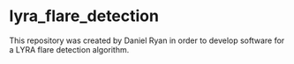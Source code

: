 lyra_flare_detection
====================
This repository was created by Daniel Ryan in order to develop software for a LYRA flare detection algorithm.
